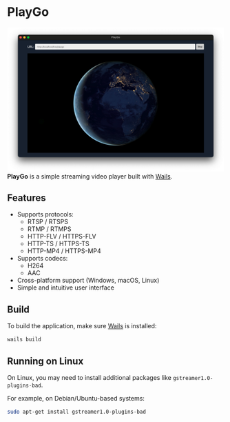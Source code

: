 # PlayGo

![Demo image](doc/demo.png)
**PlayGo** is a simple streaming video player built with [Wails](https://wails.io/).

## Features
- Supports protocols:
  - RTSP / RTSPS
  - RTMP / RTMPS
  - HTTP-FLV / HTTPS-FLV
  - HTTP-TS / HTTPS-TS
  - HTTP-MP4 / HTTPS-MP4
- Supports codecs:
  - H264
  - AAC
- Cross-platform support (Windows, macOS, Linux)
- Simple and intuitive user interface

## Build
To build the application, make sure [Wails](https://wails.io/) is installed:
```bash
wails build
```

## Running on Linux
On Linux, you may need to install additional packages like `gstreamer1.0-plugins-bad`.

For example, on Debian/Ubuntu-based systems:
```bash
sudo apt-get install gstreamer1.0-plugins-bad
```